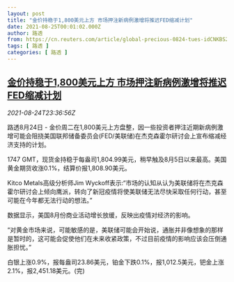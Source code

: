 ```yaml
---
layout: post
title: "金价持稳于1,800美元上方 市场押注新病例激增将推迟FED缩减计划"
date: 2021-08-25T00:01:02.000Z
author: 路透
from: https://cn.reuters.com/article/global-precious-0824-tues-idCNKBS2FP23M
tags: [ 路透 ]
categories: [ 路透 ]
---
```

<!--1629849662000-->
[金价持稳于1,800美元上方 市场押注新病例激增将推迟FED缩减计划](https://cn.reuters.com/article/global-precious-0824-tues-idCNKBS2FP23M)
------

<div>
<div><i>2021-08-24T23:36:56Z</i></div><p>路透8月24日 - 金价周二在1,800美元上方盘整，因一些投资者押注近期新病例激增可能会阻挠美国联邦储备委员会(FED/美联储)在杰克森霍尔研讨会上宣布缩减经济支持的计划。</p><p>1747 GMT，现货金持稳于每盎司1,804.99美元，稍早触及8月5日以来最高。美国黄金期货收涨0.1%，结算价报1,808.90美元。</p><p>Kitco Metals高级分析师Jim Wyckoff表示:“市场的认知从认为美联储将在杰克森霍尔研讨会上倾向鹰派，转向了新冠疫情将使美联储无法尽快采取任何行动，甚至可能在今年都无法行动的想法。”</p><p>数据显示，美国8月份商业活动增长放缓，反映出疫情对经济的影响。</p><p>“对黄金市场来说，可能敏感的是，美联储可能会开始说，通胀并非像想象的那样是暂时的，这可能会促使他们在未来收紧政策，不过目前疫情的影响应该会压倒通胀担忧。”</p><p>白银上涨0.9%，报每盎司23.86美元，铂金下跌0.1%，报1,012.5美元，钯金上涨2.1%，报2,451.18美元。(完)</p>
</div>
